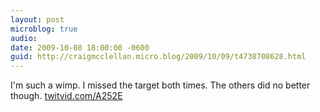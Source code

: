 ```yaml
---
layout: post
microblog: true
audio: 
date: 2009-10-08 18:00:00 -0600
guid: http://craigmcclellan.micro.blog/2009/10/09/t4738708628.html
---
```

I'm such a wimp. I missed the target both times. The others did no better though.  [twitvid.com/A252E](http://twitvid.com/A252E)
